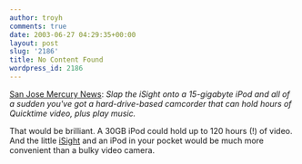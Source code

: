 ```yaml
---
author: troyh
comments: true
date: 2003-06-27 04:29:35+00:00
layout: post
slug: '2186'
title: No Content Found
wordpress_id: 2186
---
```


[San Jose Mercury News](http://www.bayarea.com/mld/mercurynews/business/6174058.htm): _Slap the iSight onto a 15-gigabyte iPod and all of a sudden you've got a hard-drive-based camcorder that can hold hours of Quicktime video, plus play music._

That would be brilliant. A 30GB iPod could hold up to 120 hours (!) of video. And the little [iSight](http://apple.com/isight/) and an iPod in your pocket would be much more convenient than a bulky video camera.
